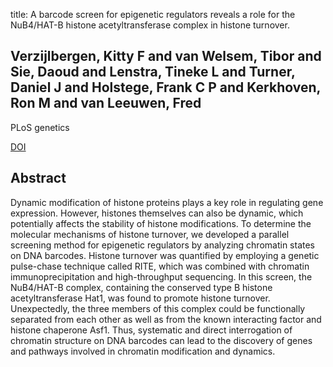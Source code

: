 title: A barcode screen for epigenetic regulators reveals a role for the NuB4/HAT-B histone acetyltransferase complex in histone turnover.

## Verzijlbergen, Kitty F and van Welsem, Tibor and Sie, Daoud and Lenstra, Tineke L and Turner, Daniel J and Holstege, Frank C P and Kerkhoven, Ron M and van Leeuwen, Fred
PLoS genetics

<a href="https://doi.org/10.1371/journal.pgen.1002284">DOI</a>

## Abstract
Dynamic modification of histone proteins plays a key role in regulating gene expression. However, histones themselves can also be dynamic, which potentially affects the stability of histone modifications. To determine the molecular mechanisms of histone turnover, we developed a parallel screening method for epigenetic regulators by analyzing chromatin states on DNA barcodes. Histone turnover was quantified by employing a genetic pulse-chase technique called RITE, which was combined with chromatin immunoprecipitation and high-throughput sequencing. In this screen, the NuB4/HAT-B complex, containing the conserved type B histone acetyltransferase Hat1, was found to promote histone turnover. Unexpectedly, the three members of this complex could be functionally separated from each other as well as from the known interacting factor and histone chaperone Asf1. Thus, systematic and direct interrogation of chromatin structure on DNA barcodes can lead to the discovery of genes and pathways involved in chromatin modification and dynamics.

